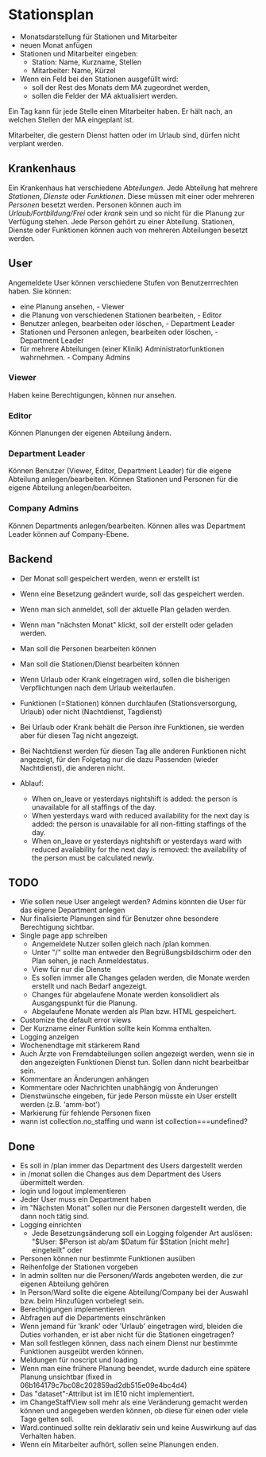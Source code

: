 # Stationsplan

- Monatsdarstellung für Stationen und Mitarbeiter
- neuen Monat anfügen
- Stationen und Mitarbeiter eingeben:
    + Station: Name, Kurzname, Stellen
    + Mitarbeiter: Name, Kürzel
- Wenn ein Feld bei den Stationen ausgefüllt wird:
    + soll der Rest des Monats dem MA zugeordnet werden,
    + sollen die Felder der MA aktualisiert werden.

Ein Tag kann für jede Stelle einen Mitarbeiter haben. Er hält nach, an welchen Stellen der MA eingeplant ist.

Mitarbeiter, die gestern Dienst hatten oder im Urlaub sind, dürfen nicht verplant werden.

## Krankenhaus
Ein Krankenhaus hat verschiedene *Abteilungen*. Jede Abteilung hat mehrere *Stationen*, *Dienste* oder *Funktionen*. Diese müssen mit einer oder mehreren *Personen* besetzt werden. Personen können auch im *Urlaub/Fortbildung/Frei* oder *krank* sein und so nicht für die Planung zur Verfügung stehen.
Jede Person gehört zu einer Abteilung. Stationen, Dienste oder Funktionen können auch von mehreren Abteilungen besetzt werden.

## User
Angemeldete User können verschiedene Stufen von Benutzerrrechten haben. Sie können:
- eine Planung ansehen, - Viewer
- die Planung von verschiedenen Stationen bearbeiten, - Editor
- Benutzer anlegen, bearbeiten oder löschen, - Department Leader
- Stationen und Personen anlegen, bearbeiten oder löschen, - Department Leader
- für mehrere Abteilungen (einer Klinik) Administratorfunktionen wahrnehmen. - Company Admins

### Viewer
Haben keine Berechtigungen, können nur ansehen.

### Editor
Können Planungen der eigenen Abteilung ändern.

### Department Leader
Können Benutzer (Viewer, Editor, Department Leader) für die eigene Abteilung anlegen/bearbeiten.
Können Stationen und Personen für die eigene Abteilung anlegen/bearbeiten.

### Company Admins
Können Departments anlegen/bearbeiten.
Können alles was Department Leader können auf Company-Ebene.

## Backend
- Der Monat soll gespeichert werden, wenn er erstellt ist
- Wenn eine Besetzung geändert wurde, soll das gespeichert werden.
- Wenn man sich anmeldet, soll der aktuelle Plan geladen werden.
- Wenn man "nächsten Monat" klickt, soll der erstellt oder geladen werden.
- Man soll die Personen bearbeiten können
- Man soll die Stationen/Dienst bearbeiten können
- Wenn Urlaub oder Krank eingetragen wird, sollen die bisherigen Verpflichtungen nach dem Urlaub weiterlaufen.

- Funktionen (=Stationen) können durchlaufen (Stationsversorgung, Urlaub) oder nicht (Nachtdienst, Tagdienst)
- Bei Urlaub oder Krank behält die Person ihre Funktionen, sie werden aber für diesen Tag nicht angezeigt.
- Bei Nachtdienst werden für diesen Tag alle anderen Funktionen nicht angezeigt, für den Folgetag nur die dazu Passenden (wieder Nachtdienst), die anderen nicht.
- Ablauf:
    + When on_leave or yesterdays nightshift is added: the person is unavailable for all staffings of the day.
    + When yesterdays ward with reduced availability for the next day is added: the person is unavailable for all non-fitting staffings of the day.
    + When on_leave or yesterdays nightshift or yesterdays ward with reduced availability for the next day is removed: the availability of the person must be calculated newly.

## TODO
- Wie sollen neue User angelegt werden? Admins könnten die User für das eigene Department anlegen
- Nur finalisierte Planungen sind für Benutzer ohne besondere Berechtigung sichtbar.
- Single page app schreiben
    + Angemeldete Nutzer sollen gleich nach /plan kommen.
    + Unter "/" sollte man entweder den Begrüßungsbildschirm oder den Plan sehen, je nach Anmeldestatus.
    + View für nur die Dienste
    + Es sollen immer alle Changes geladen werden, die Monate werden erstellt und nach Bedarf angezeigt.
    + Changes für abgelaufene Monate werden konsolidiert als Ausgangspunkt für die Planung.
    + Abgelaufene Monate werden als Plan bzw. HTML gespeichert.
- Customize the default error views 
- Der Kurzname einer Funktion sollte kein Komma enthalten.
- Logging anzeigen
- Wochenendtage mit stärkerem Rand
- Auch Ärzte von Fremdabteilungen sollen angezeigt werden, wenn sie in den angezeigten Funktionen Dienst tun. Sollen dann nicht bearbeitbar sein.
- Kommentare an Änderungen anhängen
- Kommentare oder Nachrichten unabhängig von Änderungen
- Dienstwünsche eingeben, für jede Person müsste ein User erstellt werden (z.B. 'amm-bot')
- Markierung für fehlende Personen fixen
- wann ist collection.no_staffing und wann ist collection===undefined?

## Done
- Es soll in /plan immer das Department des Users dargestellt werden
- in /monat sollen die Changes aus dem Department des Users übermittelt werden.
- login und logout implementieren
- Jeder User muss ein Department haben
- im "Nächsten Monat" sollen nur die Personen dargestellt werden, die dann noch tätig sind.
- Logging einrichten
    + Jede Besetzungsänderung soll ein Logging folgender Art auslösen: "$User: $Person ist ab/am $Datum für $Station [nicht mehr] eingeteilt" oder 
- Personen können nur bestimmte Funktionen ausüben
- Reihenfolge der Stationen vorgeben
- In admin sollten nur die Personen/Wards angeboten werden, die zur eigenen Abteilung gehören
- In Person/Ward sollte die eigene Abteilung/Company bei der Auswahl bzw. beim Hinzufügen vorbelegt sein.
- Berechtigungen implementieren
- Abfragen auf die Departments einschränken
- Wenn jemand für 'krank' oder 'Urlaub' eingetragen wird, bleiden die Duties vorhanden, er ist aber nicht für die Stationen eingetragen?
- Man soll festlegen können, dass nach einem Dienst nur bestimmte Funktionen ausgeübt werden können.
- Meldungen für noscript und loading
- Wenn man eine frühere Planung beendet, wurde dadurch eine spätere Planung unsichtbar (fixed in 06b164179c7bc08c202859ad2db515e09e4bc4d4)
- Das "dataset"-Attribut ist im IE10 nicht implementiert.
- im ChangeStaffView soll mehr als eine Veränderung gemacht werden können und angegeben werden können, ob diese für einen oder viele Tage gelten soll.
- Ward.continued sollte rein deklarativ sein und keine Auswirkung auf das Verhalten haben.
- Wenn ein Mitarbeiter aufhört, sollen seine Planungen enden.
